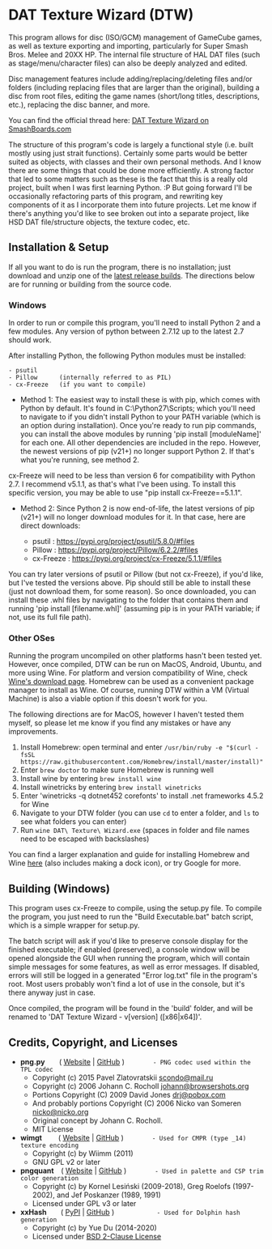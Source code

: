 # DAT Texture Wizard (DTW)
This program allows for disc (ISO/GCM) management of GameCube games, as well as texture exporting and importing, particularly for Super Smash Bros. Melee and 20XX HP. The internal file structure of HAL DAT files (such as stage/menu/character files) can also be deeply analyzed and edited.

Disc management features include adding/replacing/deleting files and/or folders (including replacing files that are larger than the original), building a disc from root files, editing the game names (short/long titles, descriptions, etc.), replacing the disc banner, and more.

You can find the official thread here: [DAT Texture Wizard on SmashBoards.com](https://smashboards.com/threads/dat-texture-wizard-current-version-6-1.373777/)

The structure of this program's code is largely a functional style (i.e. built mostly using just strait functions). Certainly some parts would be better suited as objects, with classes and their own personal methods. And I know there are some things that could be done more efficiently. A strong factor that led to some matters such as these is the fact that this is a really old project, built when I was first learning Python. :P But going forward I'll be occasionally refactoring parts of this program, and rewriting key components of it as I incorporate them into future projects. Let me know if there's anything you'd like to see broken out into a separate project, like HSD DAT file/structure objects, the texture codec, etc.

## Installation & Setup

If all you want to do is run the program, there is no installation; just download and unzip one of the [latest release builds](https://github.com/DRGN-DRC/DAT-Texture-Wizard/releases). The directions below are for running or building from the source code.

### Windows
In order to run or compile this program, you'll need to install Python 2 and a few modules. Any version of python between 2.7.12 up to the latest 2.7 should work.

After installing Python, the following Python modules must be installed:

    - psutil
    - Pillow      (internally referred to as PIL)
    - cx-Freeze   (if you want to compile)

- Method 1:
The easiest way to install these is with pip, which comes with Python by default. It's found in C:\Python27\Scripts; which you'll need to navigate to if you didn't install Python to your PATH variable (which is an option during installation). Once you're ready to run pip commands, you can install the above modules by running 'pip install [moduleName]' for each one. All other dependencies are included in the repo. However, the newest versions of pip (v21+) no longer support Python 2. If that's what you're running, see method 2.

cx-Freeze will need to be less than version 6 for compatibility with Python 2.7. I recommend v5.1.1, as that's what I've been using. To install this specific version, you may be able to use "pip install cx-Freeze==5.1.1".

- Method 2:
Since Python 2 is now end-of-life, the latest versions of pip (v21+) will no longer download modules for it. In that case, here are direct downloads:

    - psutil    : https://pypi.org/project/psutil/5.8.0/#files
    - Pillow    : https://pypi.org/project/Pillow/6.2.2/#files
    - cx-Freeze : https://pypi.org/project/cx-Freeze/5.1.1/#files
    
You can try later versions of psutil or Pillow (but not cx-Freeze), if you'd like, but I've tested the versions above. Pip should still be able to install these (just not download them, for some reason). So once downloaded, you can install these .whl files by navigating to the folder that contains them and running 'pip install [filename.whl]' (assuming pip is in your PATH variable; if not, use its full file path).

### Other OSes
Running the program uncompiled on other platforms hasn't been tested yet. However, once compiled, DTW can be run on MacOS, Android, Ubuntu, and more using Wine. For platform and version compatibility of Wine, check [Wine's download page](https://wiki.winehq.org/Download). Homebrew can be used as a convenient package manager to install as Wine. Of course, running DTW within a VM (Virtual Machine) is also a viable option if this doesn't work for you.

The following directions are for MacOS, however I haven't tested them myself, so please let me know if you find any mistakes or have any improvements.

   1. Install Homebrew: open terminal and enter `/usr/bin/ruby -e "$(curl -fsSL https://raw.githubusercontent.com/Homebrew/install/master/install)"`
   2. Enter `brew doctor` to make sure Homebrew is running well
   3. Install wine by entering `brew install wine`
   4. Install winetricks by entering `brew install winetricks`
   5. Enter 'winetricks -q dotnet452 corefonts' to install .net frameworks 4.5.2 for Wine
   6. Navigate to your DTW folder (you can use `cd` to enter a folder, and `ls` to see what folders you can enter)
   7. Run `wine DAT\ Texture\ Wizard.exe` (spaces in folder and file names need to be escaped with backslashes)

You can find a larger explanation and guide for installing Homebrew and Wine [here](https://www.davidbaumgold.com/tutorials/wine-mac/) (also includes making a dock icon), or try Google for more.

## Building (Windows)
This program uses cx-Freeze to compile, using the setup.py file. To compile the program, you just need to run the "Build Executable.bat" batch script, which is a simple wrapper for setup.py.

The batch script will ask if you'd like to preserve console display for the finished executable; if enabled (preserved), a console window will be opened alongside the GUI when running the program, which will contain simple messages for some features, as well as error messages. If disabled, errors will still be logged in a generated "Error log.txt" file in the program's root. Most users probably won't find a lot of use in the console, but it's there anyway just in case.

Once compiled, the program will be found in the 'build' folder, and will be renamed to 'DAT Texture Wizard - v[version] ([x86|x64])'.

## Credits, Copyright, and Licenses
* **png.py**  ( [Website](https://pypng.readthedocs.io/en/latest/) | [GitHub](https://github.com/drj11/pypng/) )    `- PNG codec used within the TPL codec`
    - Copyright (c) 2015 Pavel Zlatovratskii <scondo@mail.ru>
    - Copyright (c) 2006 Johann C. Rocholl <johann@browsershots.org>
    - Portions Copyright (C) 2009 David Jones <drj@pobox.com>
    - And probably portions Copyright (C) 2006 Nicko van Someren <nicko@nicko.org>
    - Original concept by Johann C. Rocholl.
    - MIT License
* **wimgt**   ( [Website](https://szs.wiimm.de/wimgt/) | [GitHub](https://github.com/Wiimm/wiimms-szs-tools) )    `- Used for CMPR (type _14) texture encoding`
    - Copyright (c) by Wiimm (2011)
    - GNU GPL v2 or later
* **pngquant** ( [Website](https://pngquant.org/) | [GitHub](https://github.com/kornelski/pngquant) )    `- Used in palette and CSP trim color generation`
    - Copyright (c) by Kornel Lesiński (2009-2018), Greg Roelofs (1997-2002), and Jef Poskanzer (1989, 1991)
    - Licensed under GPL v3 or later
* **xxHash**  ( [PyPI](https://pypi.org/project/xxhash/) | [GitHub](https://github.com/ifduyue/python-xxhash) )      `- Used for Dolphin hash generation`
    - Copyright (c) by Yue Du (2014-2020)
    - Licensed under [BSD 2-Clause License](http://opensource.org/licenses/BSD-2-Clause)
